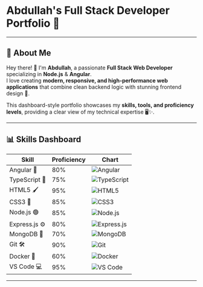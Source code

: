 # Abdullah's Full Stack Developer Portfolio 🚀

---

## 🌟 About Me

Hey there! 👋 I'm **Abdullah**, a passionate **Full Stack Web Developer** specializing in **Node.js** & **Angular**.  
I love creating **modern, responsive, and high-performance web applications** that combine clean backend logic with stunning frontend design 🎯.  

This dashboard-style portfolio showcases my **skills, tools, and proficiency levels**, providing a clear view of my technical expertise 🖥️✨.

---

## 📊 Skills Dashboard

| Skill        | Proficiency | Chart |
|--------------|-------------|-------|
| Angular 🔴   | 80%         | ![Angular](https://img.shields.io/badge/Angular-DD0031?logo=angular&logoColor=white) | <div style="background:#ddd; border-radius:6px; width:100%;"><div style="width:80%; background:#DD0031; color:white; padding:4px; border-radius:6px; text-align:center;">80%</div></div> |
| TypeScript 💙 | 75%        | ![TypeScript](https://img.shields.io/badge/TypeScript-007ACC?logo=typescript&logoColor=white) | <div style="background:#ddd; border-radius:6px; width:100%;"><div style="width:75%; background:#007ACC; color:white; padding:4px; border-radius:6px; text-align:center;">75%</div></div> |
| HTML5 🖌️     | 95%         | ![HTML5](https://img.shields.io/badge/HTML5-E34F26?logo=html5&logoColor=white) | <div style="background:#ddd; border-radius:6px; width:100%;"><div style="width:95%; background:#E34F26; color:white; padding:4px; border-radius:6px; text-align:center;">95%</div></div> |
| CSS3 🎨       | 85%         | ![CSS3](https://img.shields.io/badge/CSS3-1572B6?logo=css3&logoColor=white) | <div style="background:#ddd; border-radius:6px; width:100%;"><div style="width:85%; background:#1572B6; color:white; padding:4px; border-radius:6px; text-align:center;">85%</div></div> |
| Node.js 🟢    | 85%         | ![Node.js](https://img.shields.io/badge/Node.js-339933?logo=node.js&logoColor=white) | <div style="background:#ddd; border-radius:6px; width:100%;"><div style="width:85%; background:#339933; color:white; padding:4px; border-radius:6px; text-align:center;">85%</div></div> |
| Express.js ⚙️ | 80%         | ![Express.js](https://img.shields.io/badge/Express.js-000000?logo=express&logoColor=white) | <div style="background:#ddd; border-radius:6px; width:100%;"><div style="width:80%; background:#000000; color:white; padding:4px; border-radius:6px; text-align:center;">80%</div></div> |
| MongoDB 🍃    | 70%         | ![MongoDB](https://img.shields.io/badge/MongoDB-4EA94B?logo=mongodb&logoColor=white) | <div style="background:#ddd; border-radius:6px; width:100%;"><div style="width:70%; background:#4EA94B; color:white; padding:4px; border-radius:6px; text-align:center;">70%</div></div> |
| Git 🛠️        | 90%         | ![Git](https://img.shields.io/badge/Git-F05032?logo=git&logoColor=white) | <div style="background:#ddd; border-radius:6px; width:100%;"><div style="width:90%; background:#F05032; color:white; padding:4px; border-radius:6px; text-align:center;">90%</div></div> |
| Docker 🐳     | 60%         | ![Docker](https://img.shields.io/badge/Docker-2496ED?logo=docker&logoColor=white) | <div style="background:#ddd; border-radius:6px; width:100%;"><div style="width:60%; background:#2496ED; color:white; padding:4px; border-radius:6px; text-align:center;">60%</div></div> |
| VS Code 💻     | 95%         | ![VS Code](https://img.shields.io/badge/VS%20Code-0078d7?logo=visual-studio-code&logoColor=white) | <div style="background:#ddd; border-radius:6px; width:100%;"><div style="width:95%; background:#0078d7; color:white; padding:4px; border-radius:6px; text-align:center;">95%</div></div> |

---


